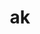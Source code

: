 ---
layout: dictionary_entry
title: ak
parent: Common Words
last_modified_date: 2021-11-05

word: bakalarachi
transcriptions:
  - bakalaˈɹatʃi
translations:
  - "dog fucking"
  - "to fuck a dog"
examples:
  - bzo: "Bakalarachi unratified beed."
    eng: "Dog fucking was illegalised."
---